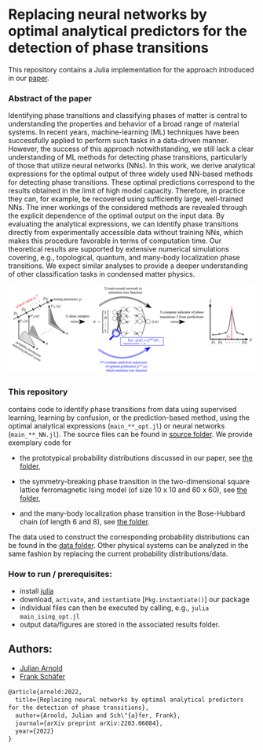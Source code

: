 # Replacing neural networks by optimal analytical predictors for the detection of phase transitions
This repository contains a Julia implementation for the approach introduced in our
[paper](https://arxiv.org/abs/2203.06084).

### Abstract of the paper
Identifying phase transitions and classifying phases of matter is central to understanding the properties and behavior of a broad range of material systems. In recent years, machine-learning (ML) techniques have been successfully applied to perform such tasks in a data-driven manner. However, the success of this approach notwithstanding, we still lack a clear understanding of ML methods for detecting phase transitions, particularly of those that utilize neural networks (NNs). In this work, we derive analytical expressions for the optimal output of three widely used NN-based methods for detecting phase transitions. These optimal predictions correspond to the results obtained in the limit of high model capacity. Therefore, in practice they can, for example, be recovered using sufficiently large, well-trained NNs. The inner workings of the considered methods are revealed through the explicit dependence of the optimal output on the input data. By evaluating the analytical expressions, we can identify phase transitions directly from experimentally accessible data without training NNs, which makes this procedure favorable in terms of computation time. Our theoretical results are supported by extensive numerical simulations covering, e.g., topological, quantum, and many-body localization phase transitions. We expect similar analyses to provide a deeper understanding of other classification tasks in condensed matter physics.

![](./assets/method.png)

### This repository

contains code to identify phase transitions from data using supervised learning, learning by confusion, or the prediction-based method, using the optimal analytical expressions (`main_**_opt.jl`) or neural networks (`main_**_NN.jl`). The source files can be found in [source folder](./src/). We provide exemplary code for

* the prototypical probability distributions discussed in our paper, see [the folder](./examples/prototypical_distr/),

* the symmetry-breaking phase transition in the two-dimensional square lattice ferromagnetic Ising model (of size 10 x 10 and 60 x 60), see [the folder](./examples/ising/),

* and the many-body localization phase transition in the Bose-Hubbard chain (of length 6 and 8), see [the folder](./examples/mbl_bose_hubbard/).

The data used to construct the corresponding probability distributions can be found in the [data folder](./data/). Other physical systems can be analyzed in the same fashion by replacing the current probability distributions/data.

### How to run / prerequisites:

- install [julia](https://julialang.org/downloads/)
- download, `activate`, and `instantiate` [`Pkg.instantiate()`] our package
- individual files can then be executed by calling, e.g., `julia main_ising_opt.jl`
- output data/figures are stored in the associated results folder.

## Authors:

- [Julian Arnold](https://github.com/arnoldjulian)
- [Frank Schäfer](https://github.com/frankschae)

```
@article{arnold:2022,
  title={Replacing neural networks by optimal analytical predictors for the detection of phase transitions},
  author={Arnold, Julian and Sch\"{a}fer, Frank},
  journal={arXiv preprint arXiv:2203.06084},
  year={2022}
}
```
